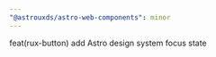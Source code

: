 ```yaml
---
"@astrouxds/astro-web-components": minor
---
```


feat(rux-button) add Astro design system focus state
